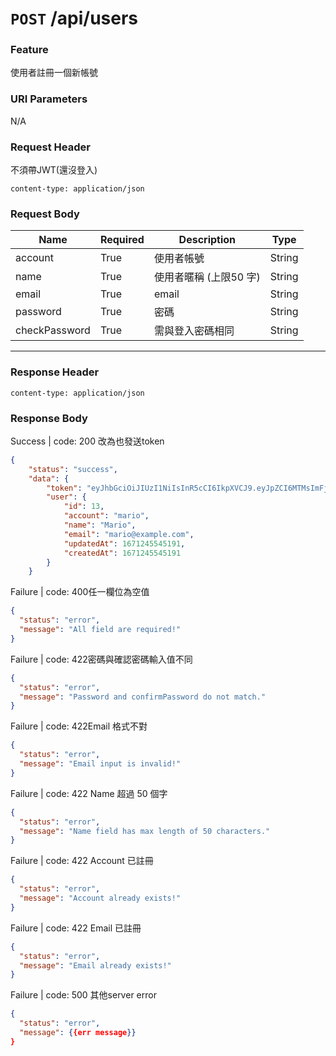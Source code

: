 # `POST` /api/users
### Feature

使用者註冊一個新帳號

### URI Parameters

N/A

### Request Header

不須帶JWT(還沒登入)

```
content-type: application/json
```

### Request Body

| Name | Required | Description | Type |
| --- | --- | --- | --- |
| account | True | 使用者帳號 | String |
| name | True | 使用者暱稱 (上限50 字) | String |
| email | True | email | String |
| password | True | 密碼 | String |
| checkPassword | True | 需與登入密碼相同 | String |

---

### Response Header

```
content-type: application/json
```

### Response Body

Success | code: 200 改為也發送token

```json
{
    "status": "success",
    "data": {
        "token": "eyJhbGciOiJIUzI1NiIsInR5cCI6IkpXVCJ9.eyJpZCI6MTMsImFjY291bnQiOiJtYXJpbyIsIm5hbWUiOiJNYXJpbyIsImVtYWlsIjoibWFyaW9AZXhhbXBsZS5jb20iLCJ1cGRhdGVkQXQiOjE2NzEyNDU1NDUxOTEsImNyZWF0ZWRBdCI6MTY3MTI0NTU0NTE5MSwiaWF0IjoxNjcxMjQ1NTQ1LCJleHAiOjE2NzE2Nzc1NDV9.Jl435aEnUKRrDVGeePI652AEhUbir32dQEK6pdoQN-4",
        "user": {
            "id": 13,
            "account": "mario",
            "name": "Mario",
            "email": "mario@example.com",
            "updatedAt": 1671245545191,
            "createdAt": 1671245545191
        }
    }
```

Failure | code: 400任一欄位為空值

```json
{
  "status": "error",
  "message": "All field are required!"
}
```

Failure | code: 422密碼與確認密碼輸入值不同

```json
{
  "status": "error",
  "message": "Password and confirmPassword do not match."
}
```

Failure | code: 422Email 格式不對

```json
{
  "status": "error",
  "message": "Email input is invalid!"
}
```

Failure | code: 422 Name 超過 50 個字

```json
{
  "status": "error",
  "message": "Name field has max length of 50 characters."
}
```

Failure | code: 422 Account 已註冊

```json
{
  "status": "error",
  "message": "Account already exists!"
}
```

Failure | code: 422 Email 已註冊

```json
{
  "status": "error",
  "message": "Email already exists!"
}
```

Failure | code: 500 其他server error

```json
{
  "status": "error",
  "message": {{err message}}
}
```